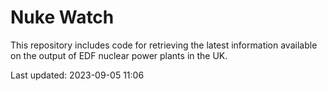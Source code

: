 # Nuke Watch

This repository includes code for retrieving the latest information available on the output of EDF nuclear power plants in the UK.

Last updated: 2023-09-05 11:06